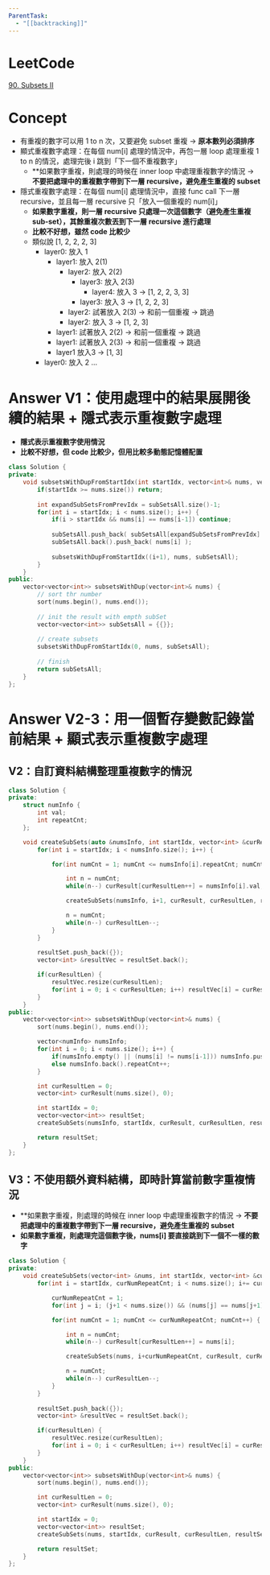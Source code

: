 ```yaml
---
ParentTask:
  - "[[backtracking]]"
---
```


# LeetCode
[90. Subsets II](https://leetcode.com/problems/subsets-ii/)

# Concept
- 有重複的數字可以用 1 to n 次，又要避免 subset 重複 -> **原本數列必須排序**
- 顯式重複數字處理：在每個 num[i] 處理的情況中，再包一層 loop 處理重複 1 to n 的情況，處理完後 i 跳到「下一個不重複數字」
	- **如果數字重複，則處理的時候在 inner loop 中處理重複數字的情況 -> **不要把處理中的重複數字帶到下一層 recursive，避免產生重複的 subset**
- 隱式重複數字處理：在每個 num[i] 處理情況中，直接 func call 下一層 recursive，並且每一層 recursive 只「放入一個重複的 num[i]」
	- **如果數字重複，則一層 recursive 只處理一次這個數字（避免產生重複 sub-set），其餘重複次數丟到下一層 recursive 進行處理**
	- **比較不好想，雖然 code 比較少**
	- 類似說 [1, 2, 2, 2, 3]
		- layer0: 放入 1
			- layer1: 放入 2(1)
				- layer2: 放入 2(2)
					- layer3: 放入 2(3)
						- layer4: 放入 3 -> [1, 2, 2, 3, 3]
					- layer3: 放入 3 -> [1, 2, 2, 3]
				- layer2: 試著放入 2(3) -> 和前一個重複 -> 跳過
				- layer2: 放入 3 -> [1, 2, 3]
			- layer1: 試著放入 2(2) -> 和前一個重複 -> 跳過
			- layer1: 試著放入 2(3) -> 和前一個重複 -> 跳過
			- layer1 放入3 -> [1, 3]
		- layer0: 放入 2 ...

# Answer V1：使用處理中的結果展開後續的結果 + 隱式表示重複數字處理
- **隱式表示重複數字使用情況**
- **比較不好想，但 code 比較少，但用比較多動態記憶體配置**
```Cpp
class Solution {
private:
    void subsetsWithDupFromStartIdx(int startIdx, vector<int>& nums, vector<vector<int>> &subSetsAll) {
        if(startIdx >= nums.size()) return;
        
        int expandSubSetsFromPrevIdx = subSetsAll.size()-1;
        for(int i = startIdx; i < nums.size(); i++) {
            if(i > startIdx && nums[i] == nums[i-1]) continue;
            
            subSetsAll.push_back( subSetsAll[expandSubSetsFromPrevIdx] );
            subSetsAll.back().push_back( nums[i] );
            
            subsetsWithDupFromStartIdx((i+1), nums, subSetsAll);
        }
    }
public:
    vector<vector<int>> subsetsWithDup(vector<int>& nums) {
        // sort thr number
        sort(nums.begin(), nums.end());
        
        // init the result with empth subSet
        vector<vector<int>> subSetsAll = {{}};
        
        // create subsets
        subsetsWithDupFromStartIdx(0, nums, subSetsAll);
        
        // finish
        return subSetsAll;
    }
};
``` 

# Answer V2-3：用一個暫存變數記錄當前結果 + 顯式表示重複數字處理
## V2：自訂資料結構整理重複數字的情況
```Cpp
class Solution {
private:
    struct numInfo {
        int val;
        int repeatCnt;
    };

    void createSubSets(auto &numsInfo, int startIdx, vector<int> &curResult, int curResultLen, vector<vector<int>> &resultSet) {
        for(int i = startIdx; i < numsInfo.size(); i++) {

            for(int numCnt = 1; numCnt <= numsInfo[i].repeatCnt; numCnt++) {

                int n = numCnt;
                while(n--) curResult[curResultLen++] = numsInfo[i].val;

                createSubSets(numsInfo, i+1, curResult, curResultLen, resultSet);

                n = numCnt;
                while(n--) curResultLen--;
            }
        }
        
        resultSet.push_back({});
        vector<int> &resultVec = resultSet.back();

        if(curResultLen) {
            resultVec.resize(curResultLen);
            for(int i = 0; i < curResultLen; i++) resultVec[i] = curResult[i];
        }
    }
public:
    vector<vector<int>> subsetsWithDup(vector<int>& nums) {
        sort(nums.begin(), nums.end());

        vector<numInfo> numsInfo;
        for(int i = 0; i < nums.size(); i++) {
            if(numsInfo.empty() || (nums[i] != nums[i-1])) numsInfo.push_back({.val = nums[i], .repeatCnt = 1});
            else numsInfo.back().repeatCnt++;
        }

        int curResultLen = 0;
        vector<int> curResult(nums.size(), 0);

        int startIdx = 0;
        vector<vector<int>> resultSet;
        createSubSets(numsInfo, startIdx, curResult, curResultLen, resultSet);

        return resultSet;
    }
};
```

## V3：不使用額外資料結構，即時計算當前數字重複情況
- **如果數字重複，則處理的時候在 inner loop 中處理重複數字的情況 -> **不要把處理中的重複數字帶到下一層 recursive，避免產生重複的 subset**
- **如果數字重複，則處理完這個數字後，nums[i] 要直接跳到下一個不一樣的數字**
```Cpp
class Solution {
private:
    void createSubSets(vector<int> &nums, int startIdx, vector<int> &curResult, int curResultLen, vector<vector<int>> &resultSet) {
        for(int i = startIdx, curNumRepeatCnt; i < nums.size(); i+= curNumRepeatCnt) {

            curNumRepeatCnt = 1;
            for(int j = i; (j+1 < nums.size()) && (nums[j] == nums[j+1]); j++) curNumRepeatCnt++;

            for(int numCnt = 1; numCnt <= curNumRepeatCnt; numCnt++) {

                int n = numCnt;
                while(n--) curResult[curResultLen++] = nums[i];

                createSubSets(nums, i+curNumRepeatCnt, curResult, curResultLen, resultSet);

                n = numCnt;
                while(n--) curResultLen--;
            }
        }
        
        resultSet.push_back({});
        vector<int> &resultVec = resultSet.back();

        if(curResultLen) {
            resultVec.resize(curResultLen);
            for(int i = 0; i < curResultLen; i++) resultVec[i] = curResult[i];
        }
    }
public:
    vector<vector<int>> subsetsWithDup(vector<int>& nums) {
        sort(nums.begin(), nums.end());

        int curResultLen = 0;
        vector<int> curResult(nums.size(), 0);

        int startIdx = 0;
        vector<vector<int>> resultSet;
        createSubSets(nums, startIdx, curResult, curResultLen, resultSet);

        return resultSet;
    }
};
```